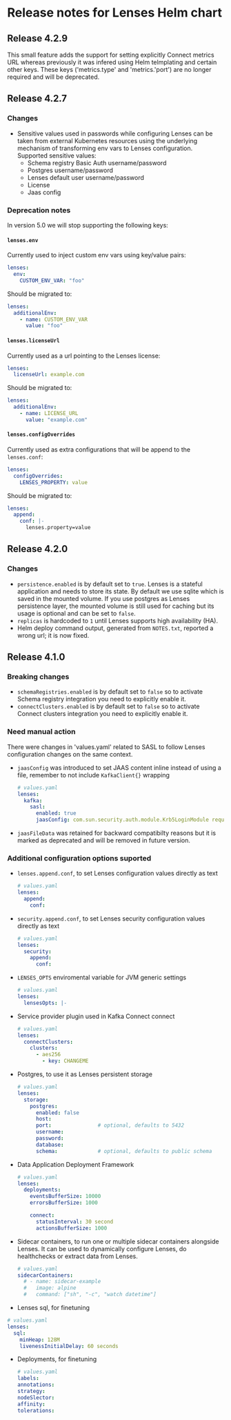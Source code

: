 # Release notes for Lenses Helm chart

## Release 4.2.9

This small feature adds the support for setting explicitly Connect metrics URL
whereas previously it was infered using Helm telmplating and certain
other keys. These keys ('metrics.type' and 'metrics.'port') are no
longer required and will be deprecated.

## Release 4.2.7

### Changes

- Sensitive values used in passwords while configuring Lenses can be taken from external Kubernetes resources using the underlying mechanism of transforming env vars to Lenses configuration. <br/> Supported sensitive values:
  - Schema registry Basic Auth username/password
  - Postgres username/password
  - Lenses default user username/password
  - License
  - Jaas config

### Deprecation notes

In version 5.0 we will stop supporting the following keys:

#### `lenses.env`

Currently used to inject custom env vars using key/value pairs:

```yaml
lenses:
  env:
    CUSTOM_ENV_VAR: "foo"
```

Should be migrated to:

```yaml
lenses:
  additionalEnv:
    - name: CUSTOM_ENV_VAR
      value: "foo"
```

#### `lenses.licenseUrl`

Currently used as a url pointing to the Lenses license:

```yaml
lenses:
  licenseUrl: example.com
```

Should be migrated to:

```yaml
lenses:
  additionalEnv:
    - name: LICENSE_URL
      value: "example.com"
```

#### `lenses.configOverrides`

Currently used as extra configurations that will be append to the `lenses.conf`:

```yaml
lenses:
  configOverrides:
    LENSES_PROPERTY: value
```

Should be migrated to:

```yaml
lenses:
  append:
    conf: |-
      lenses.property=value
```

## Release 4.2.0

### Changes

- `persistence.enabled` is by default set to `true`. Lenses is a stateful application and needs to store its state. By default we use sqlite which is saved in the mounted volume. If you use postgres as Lenses persistence layer, the mounted volume is still used for caching but its usage is optional and can be set to `false`.
- `replicas` is hardcoded to `1` until Lenses supports high availability (HA).
- Helm deploy command output, generated from `NOTES.txt`, reported a wrong url; it is now fixed.

## Release 4.1.0

### Breaking changes

- `schemaRegistries.enabled` is by default set to `false` so to activate Schema registry integration you need to explicitly enable it.
- `connectClusters.enabled` is by default set to `false` so to activate Connect clusters integration you need to explicitly enable it.

### Need manual action

There were changes in 'values.yaml' related to SASL to follow Lenses configuration changes on the same context.

- `jaasConfig` was introduced to set JAAS content inline instead of using a file, remember to not include `KafkaClient{}` wrapping
  ```yaml
  # values.yaml
  lenses:
    kafka:
      sasl:
        enabled: true
        jaasConfig: com.sun.security.auth.module.Krb5LoginModule required useKeyTab=true keyTab="lenses.keytab" storeKey=true useTicketCache=false serviceName=kafka principal="lenses@TESTING.LENSES.IO";
  ```
- `jaasFileData` was retained for backward compatibilty reasons but it is marked as deprecated and will be removed in future version.

### Additional configuration options suported

- `lenses.append.conf`, to set Lenses configuration values directly as text
  ```yaml
  # values.yaml
  lenses:
    append:
      conf:
  ```
- `security.append.conf`, to set Lenses security configuration values directly as text
  ```yaml
  # values.yaml
  lenses:
    security:
      append:
        conf:
  ```
- `LENSES_OPTS` enviromental variable for JVM generic settings
  ```yaml
  # values.yaml
  lenses:
    lensesOpts: |-
  ```
- Service provider plugin used in Kafka Connect connect
  ```yaml
  # values.yaml
  lenses:
    connectClusters:
      clusters:
        - aes256
          - key: CHANGEME
  ```
- Postgres, to use it as Lenses persistent storage
  ```yaml
  # values.yaml
  lenses:
    storage:
      postgres:
        enabled: false
        host:
        port:               # optional, defaults to 5432
        username:
        password:
        database:
        schema:             # optional, defaults to public schema
  ```
- Data Application Deployment Framework
  ```yaml
  # values.yaml
  lenses:
    deployments:
      eventsBufferSize: 10000
      errorsBufferSize: 1000

      connect:
        statusInterval: 30 second
        actionsBufferSize: 1000
  ```
- Sidecar containers, to run one or multiple sidecar containers alongside Lenses. It can be used to dynamically configure Lenses, do healthchecks or extract data from Lenses.
  ```yaml
  # values.yaml
  sidecarContainers:
    # - name: sidecar-example
    #   image: alpine
    #   command: ["sh", "-c", "watch datetime"]
  ```
-  Lenses sql, for finetuning
  ```yaml
  # values.yaml
  lenses:
    sql:
      minHeap: 128M
      livenessInitialDelay: 60 seconds
  ```
- Deployments, for finetuning
  ```yaml
  # values.yaml
  labels:
  annotations:
  strategy:
  nodeSlector:
  affinity:
  tolerations:
  ```
